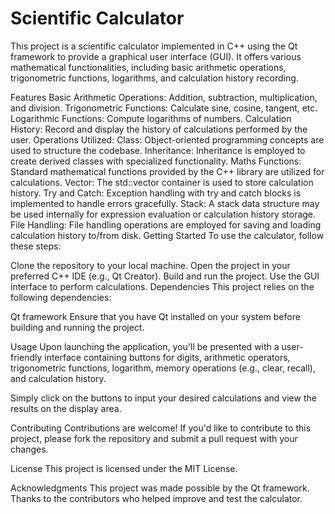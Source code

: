 # Scientific Calculator
This project is a scientific calculator implemented in C++ using the Qt framework to provide a graphical user interface (GUI). It offers various mathematical functionalities, including basic arithmetic operations, trigonometric functions, logarithms, and calculation history recording.

Features
Basic Arithmetic Operations: Addition, subtraction, multiplication, and division.
Trigonometric Functions: Calculate sine, cosine, tangent, etc.
Logarithmic Functions: Compute logarithms of numbers.
Calculation History: Record and display the history of calculations performed by the user.
Operations Utilized:
Class: Object-oriented programming concepts are used to structure the codebase.
Inheritance: Inheritance is employed to create derived classes with specialized functionality.
Maths Functions: Standard mathematical functions provided by the C++ <cmath> library are utilized for calculations.
Vector: The std::vector container is used to store calculation history.
Try and Catch: Exception handling with try and catch blocks is implemented to handle errors gracefully.
Stack: A stack data structure may be used internally for expression evaluation or calculation history storage.
File Handling: File handling operations are employed for saving and loading calculation history to/from disk.
Getting Started
To use the calculator, follow these steps:

Clone the repository to your local machine.
Open the project in your preferred C++ IDE (e.g., Qt Creator).
Build and run the project.
Use the GUI interface to perform calculations.
Dependencies
This project relies on the following dependencies:

Qt framework
Ensure that you have Qt installed on your system before building and running the project.

Usage
Upon launching the application, you'll be presented with a user-friendly interface containing buttons for digits, arithmetic operators, trigonometric functions, logarithm, memory operations (e.g., clear, recall), and calculation history.

Simply click on the buttons to input your desired calculations and view the results on the display area.

Contributing
Contributions are welcome! If you'd like to contribute to this project, please fork the repository and submit a pull request with your changes.

License
This project is licensed under the MIT License.

Acknowledgments
This project was made possible by the Qt framework.
Thanks to the contributors who helped improve and test the calculator.
